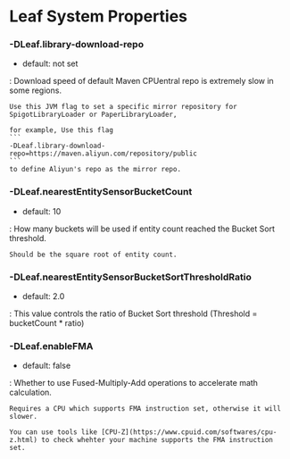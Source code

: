 # Leaf System Properties

### -DLeaf.library-download-repo
* default: not set

:	Download speed of default Maven CPUentral repo is extremely slow in some regions.
	
	Use this JVM flag to set a specific mirror repository for SpigotLibraryLoader or PaperLibraryLoader,

    for example, Use this flag
    ```
    -DLeaf.library-download-repo=https://maven.aliyun.com/repository/public
    ```
    to define Aliyun's repo as the mirror repo.

### -DLeaf.nearestEntitySensorBucketCount
* default: 10

:	How many buckets will be used if entity count reached the Bucket Sort threshold.

	Should be the square root of entity count.

### -DLeaf.nearestEntitySensorBucketSortThresholdRatio
* default: 2.0

:	This value controls the ratio of Bucket Sort threshold (Threshold = bucketCount * ratio)

### -DLeaf.enableFMA
* default: false

: Whether to use Fused-Multiply-Add operations to accelerate math calculation.

	Requires a CPU which supports FMA instruction set, otherwise it will slower.

	You can use tools like [CPU-Z](https://www.cpuid.com/softwares/cpu-z.html) to check whehter your machine supports the FMA instruction set.
